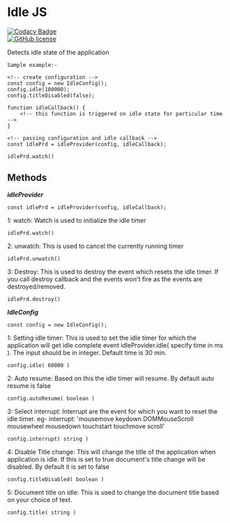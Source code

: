 # Idle JS

[![Codacy Badge](https://api.codacy.com/project/badge/Grade/dd702ab0b3b44834ad7c7d9f65c64d99)](https://www.codacy.com/app/tushar/idle.js?utm_source=github.com&amp;utm_medium=referral&amp;utm_content=nimjetushar/idle.js&amp;utm_campaign=Badge_Grade)
<br/>
[![GitHub license](https://img.shields.io/github/license/nimjetushar/idle.js.svg)](https://github.com/nimjetushar/idle.js/blob/master/LICENSE)

Detects idle state of the application

```
Sample example:-

<!-- create configuration -->
const config = new IdleConfig();
config.idle(180000);
config.titleDisabled(false);

function idleCallback() {
    <!-- this function is triggered on idle state for particular time  -->
}

<!-- passing configuration and idle callback -->
const idlePrd = idleProvider(config, idleCallback);

idlePrd.watch()

```

## Methods

**_idleProvider_**
```
const idlePrd = idleProvider(config, idleCallback);
```

1: watch: Watch is used to initialize the idle timer
```
idlePrd.watch()
```

2: unwatch: This is used to cancel the currently running timer
```
idlePrd.unwatch()
```

3: Destroy: This is used to destroy the event which resets the idle timer. If you call destroy callback and the events won't fire as the events are destroyed/removed.
```
idlePrd.destroy()
```

**_IdleConfig_**
```
const config = new IdleConfig();
```

1: Setting idle timer: This is used to set the idle timer for which the application will get idle complete event idleProvider.idle( specify time in ms ). The input should be in integer. Default time is 30 min.
```
config.idle( 60000 )
```

2: Auto resume: Based on this the idle timer will resume. By default auto resume is false
```
config.autoResume( boolean )
```

3: Select interrupt: Interrupt are the event for which you want to reset the idle timer. eg- interrupt: 'mousemove keydown DOMMouseScroll mousewheel mousedown touchstart touchmove scroll'
```
config.interrupt( string )
```

4: Disable Title change: This will change the title of the application when application is idle. If this is set to true document's title change will be disabled. By default it is set to false
```
config.titleDisabled( boolean )
```

5: Document title on idle: This is used to change the document title based on your choice of text.
```
config.title( string )
```
